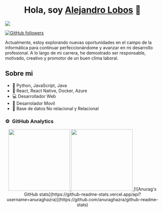 <div align="center">
<h1 align="center">Hola, soy <a href="https://alejandrolobos.com/">Alejandro Lobos</a> 👋</h1>
</div>
<img src="https://i.postimg.cc/t4ZrBWtD/1696374532623.jpg">


[![GitHub followers](https://img.shields.io/github/followers/alejandro-lobos?style=social)](https://github.com/alejandro-lobos)


Actualmente, estoy explorando nuevas oportunidades en el campo de la informática para continuar perfeccionándome y avanzar en mi desarrollo profesional. A lo largo de mi carrera, he demostrado ser responsable, motivado, creativo y promotor de un buen clima laboral.

## Sobre mi
- 🐍 Python, JavaScript, Java
- 🚀 React, React Native, Docker, Azure
- 💻 Desarrollador Web 
- 📲 Desarrolador Movil
- 📕 Base de datos No relacional y Relacional

### ⚙️ &nbsp;GitHub Analytics

<p align="center">
  <a href="https://github.com/alejandro-lobos">
    <img height="200" src="https://github-readme-stats.vercel.app/api?username=alejandro-lobos&show_icons=true&theme=tokyonight&count_private=true" />
  </a>
  <a href="https://github.com/alejandro-lobos">
    <img height="200" src="https://github-readme-stats.vercel.app/api/top-langs?username=alejandro-lobos&layout=compact&langs_count=8&card_width=445&theme=tokyonight&count_private=true" />
  </a>
  [![Anurag's GitHub stats](https://github-readme-stats.vercel.app/api?username=anuraghazra)](https://github.com/anuraghazra/github-readme-stats)
</p>
